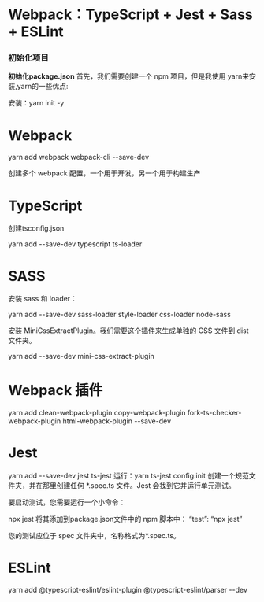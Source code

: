# Webpack：TypeScript + Jest + Sass + ESLint

### 初始化项目
**初始化package.json**
首先，我们需要创建一个 npm 项目，但是我使用 yarn来安装,yarn的一些优点:

安装：yarn init -y


# Webpack 
yarn add webpack webpack-cli --save-dev

创建多个 webpack 配置，一个用于开发，另一个用于构建生产

# TypeScript

创建tsconfig.json

yarn add --save-dev typescript ts-loader

# SASS
安装 sass 和 loader：

yarn add --save-dev sass-loader style-loader css-loader node-sass

安装 MiniCssExtractPlugin。我们需要这个插件来生成单独的 CSS 文件到 dist 文件夹。

yarn add --save-dev mini-css-extract-plugin

# Webpack 插件

yarn add clean-webpack-plugin copy-webpack-plugin fork-ts-checker-webpack-plugin html-webpack-plugin --save-dev

# Jest
yarn add --save-dev jest ts-jest
运行：yarn ts-jest config:init
创建一个规范文件夹，并在那里创建任何 *.spec.ts 文件。Jest 会找到它并运行单元测试。

要启动测试，您需要运行一个小命令：

npx jest
将其添加到package.json文件中的 npm 脚本中：
“test”: “npx jest”

您的测试应位于 spec 文件夹中，名称格式为*.spec.ts。

# ESLint

yarn add @typescript-eslint/eslint-plugin @typescript-eslint/parser --dev